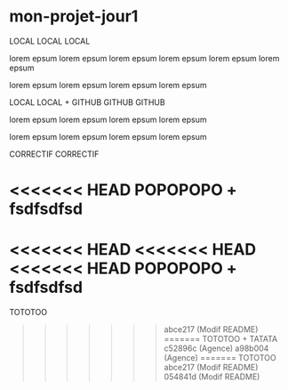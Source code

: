 # mon-projet-jour1

LOCAL LOCAL LOCAL

lorem epsum
lorem epsum
lorem epsum
lorem epsum
lorem epsum
lorem epsum

lorem epsum
lorem epsum
lorem epsum
lorem epsum

LOCAL LOCAL + GITHUB GITHUB GITHUB

lorem epsum
lorem epsum
lorem epsum
lorem epsum

lorem epsum
lorem epsum
lorem epsum
lorem epsum

CORRECTIF CORRECTIF

<<<<<<< HEAD
POPOPOPO + fsdfsdfsd
=======
<<<<<<< HEAD
<<<<<<< HEAD
<<<<<<< HEAD
POPOPOPO + fsdfsdfsd
=======
TOTOTOO
>>>>>>> abce217 (Modif README)
=======
TOTOTOO + TATATA
>>>>>>> c52896c (Agence)
>>>>>>> a98b004 (Agence)
=======
TOTOTOO
>>>>>>> abce217 (Modif README)
>>>>>>> 054841d (Modif README)
